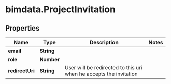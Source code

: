 # bimdata.ProjectInvitation

## Properties
Name | Type | Description | Notes
------------ | ------------- | ------------- | -------------
**email** | **String** |  | 
**role** | **Number** |  | 
**redirectUri** | **String** | User will be redirected to this uri when he accepts the invitation | 


